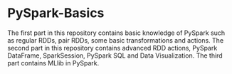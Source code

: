 # PySpark-Basics
The first part in this repository contains basic knowledge of PySpark such as regular RDDs, pair RDDs, some basic transformations and actions.
The second part in this repository contains advanced RDD actions, PySpark DataFrame, SparkSession, PySpark SQL and Data Visualization.
The third part contains MLlib in PySpark.
